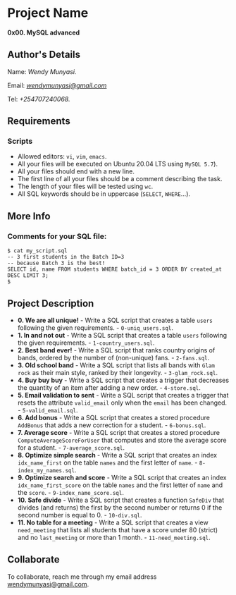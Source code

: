 # Project Name
**0x00. MySQL advanced**

## Author's Details
Name: *Wendy Munyasi.*

Email: *wendymunyasi@gmail.com*

Tel: *+254707240068.*

##  Requirements

### Scripts
*   Allowed editors: `vi`, `vim`, `emacs`.
*   All your files will be executed on Ubuntu 20.04 LTS using `MySQL 5.7`).
*   All your files should end with a new line.
*   The first line of all your files should be a comment describing the task.
*   The length of your files will be tested using `wc`.
*   All SQL keywords should be in uppercase (`SELECT`, `WHERE`…).

## More Info
### Comments for your SQL file:
```
$ cat my_script.sql
-- 3 first students in the Batch ID=3
-- because Batch 3 is the best!
SELECT id, name FROM students WHERE batch_id = 3 ORDER BY created_at DESC LIMIT 3;
$
```

## Project Description

* **0. We are all unique!** - Write a SQL script that creates a table `users` following the given requirements. - `0-uniq_users.sql`.
* **1. In and not out** - Write a SQL script that creates a table `users` following the given requirements. - `1-country_users.sql`.
* **2. Best band ever!** - Write a SQL script that ranks country origins of bands, ordered by the number of (non-unique) fans. - `2-fans.sql`.
* **3. Old school band** - Write a SQL script that lists all bands with `Glam rock` as their main style, ranked by their longevity. - `3-glam_rock.sql`.
* **4. Buy buy buy** - Write a SQL script that creates a trigger that decreases the quantity of an item after adding a new order. - `4-store.sql`.
* **5. Email validation to sent** - Write a SQL script that creates a trigger that resets the attribute `valid_email` only when the `email` has been changed. - `5-valid_email.sql`.
* **6. Add bonus** - Write a SQL script that creates a stored procedure `AddBonus` that adds a new correction for a student. - `6-bonus.sql`.
* **7. Average score** - Write a SQL script that creates a stored procedure `ComputeAverageScoreForUser` that computes and store the average score for a student. - `7-average_score.sql`.
* **8. Optimize simple search** - Write a SQL script that creates an index `idx_name_first` on the table `names` and the first letter of `name`. - `8-index_my_names.sql`.
* **9. Optimize search and score** - Write a SQL script that creates an index `idx_name_first_score` on the table `names` and the first letter of `name` and the `score`. - `9-index_name_score.sql`.
* **10. Safe divide** - Write a SQL script that creates a function `SafeDiv` that divides (and returns) the first by the second number or returns 0 if the second number is equal to 0. - `10-div.sql`.
* **11. No table for a meeting** - Write a SQL script that creates a view `need_meeting` that lists all students that have a score under 80 (strict) and no `last_meeting` or more than 1 month. - `11-need_meeting.sql`.


## Collaborate

To collaborate, reach me through my email address wendymunyasi@gmail.com.
